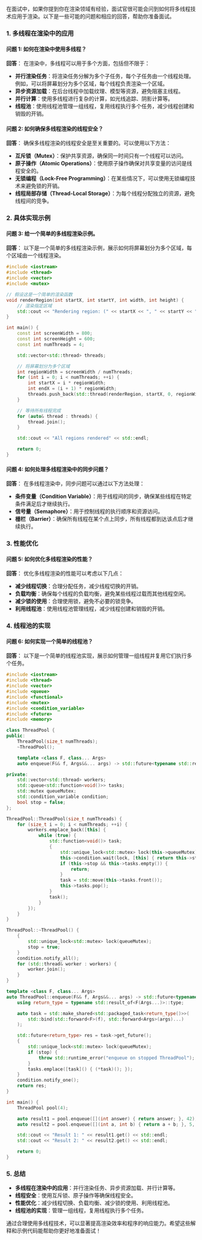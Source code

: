 在面试中，如果你提到你在渲染领域有经验，面试官很可能会问到如何将多线程技术应用于渲染。以下是一些可能的问题和相应的回答，帮助你准备面试。

### 1. **多线程在渲染中的应用**

#### **问题 1: 如何在渲染中使用多线程？**
**回答**：
在渲染中，多线程可以用于多个方面，包括但不限于：
- **并行渲染任务**：将渲染任务分解为多个子任务，每个子任务由一个线程处理。例如，可以将屏幕划分为多个区域，每个线程负责渲染一个区域。
- **异步资源加载**：在后台线程中加载纹理、模型等资源，避免阻塞主线程。
- **并行计算**：使用多线程进行复杂的计算，如光线追踪、阴影计算等。
- **线程池**：使用线程池管理一组线程，复用线程执行多个任务，减少线程创建和销毁的开销。

#### **问题 2: 如何确保多线程渲染的线程安全？**
**回答**：
确保多线程渲染的线程安全是至关重要的。可以使用以下方法：
- **互斥锁（Mutex）**：保护共享资源，确保同一时间只有一个线程可以访问。
- **原子操作（Atomic Operations）**：使用原子操作确保对共享变量的访问是线程安全的。
- **无锁编程（Lock-Free Programming）**：在某些情况下，可以使用无锁编程技术来避免锁的开销。
- **线程局部存储（Thread-Local Storage）**：为每个线程分配独立的资源，避免线程间的竞争。

### 2. **具体实现示例**

#### **问题 3: 给一个简单的多线程渲染示例。**
**回答**：
以下是一个简单的多线程渲染示例，展示如何将屏幕划分为多个区域，每个区域由一个线程渲染。

```cpp
#include <iostream>
#include <thread>
#include <vector>
#include <mutex>

// 假设这是一个简单的渲染函数
void renderRegion(int startX, int startY, int width, int height) {
    // 渲染指定区域
    std::cout << "Rendering region: (" << startX << ", " << startY << ") - (" << width << ", " << height << ")" << std::endl;
}

int main() {
    const int screenWidth = 800;
    const int screenHeight = 600;
    const int numThreads = 4;

    std::vector<std::thread> threads;

    // 将屏幕划分为多个区域
    int regionWidth = screenWidth / numThreads;
    for (int i = 0; i < numThreads; ++i) {
        int startX = i * regionWidth;
        int endX = (i + 1) * regionWidth;
        threads.push_back(std::thread(renderRegion, startX, 0, regionWidth, screenHeight));
    }

    // 等待所有线程完成
    for (auto& thread : threads) {
        thread.join();
    }

    std::cout << "All regions rendered" << std::endl;

    return 0;
}
```

#### **问题 4: 如何处理多线程渲染中的同步问题？**
**回答**：
在多线程渲染中，同步问题可以通过以下方法处理：
- **条件变量（Condition Variable）**：用于线程间的同步，确保某些线程在特定条件满足后才继续执行。
- **信号量（Semaphore）**：用于控制线程的执行顺序和资源访问。
- **栅栏（Barrier）**：确保所有线程在某个点上同步，所有线程都到达该点后才继续执行。

### 3. **性能优化**

#### **问题 5: 如何优化多线程渲染的性能？**
**回答**：
优化多线程渲染的性能可以考虑以下几点：
- **减少线程切换**：合理分配任务，减少线程切换的开销。
- **负载均衡**：确保每个线程的负载均衡，避免某些线程过载而其他线程空闲。
- **减少锁的使用**：合理使用锁，避免不必要的锁竞争。
- **利用线程池**：使用线程池管理线程，减少线程创建和销毁的开销。

### 4. **线程池的实现**

#### **问题 6: 如何实现一个简单的线程池？**
**回答**：
以下是一个简单的线程池实现，展示如何管理一组线程并复用它们执行多个任务。

```cpp
#include <iostream>
#include <thread>
#include <vector>
#include <queue>
#include <functional>
#include <mutex>
#include <condition_variable>
#include <future>
#include <memory>

class ThreadPool {
public:
    ThreadPool(size_t numThreads);
    ~ThreadPool();

    template <class F, class... Args>
    auto enqueue(F&& f, Args&&... args) -> std::future<typename std::result_of<F(Args...)>::type>;

private:
    std::vector<std::thread> workers;
    std::queue<std::function<void()>> tasks;
    std::mutex queueMutex;
    std::condition_variable condition;
    bool stop = false;
};

ThreadPool::ThreadPool(size_t numThreads) {
    for (size_t i = 0; i < numThreads; ++i) {
        workers.emplace_back([this] {
            while (true) {
                std::function<void()> task;
                {
                    std::unique_lock<std::mutex> lock(this->queueMutex);
                    this->condition.wait(lock, [this] { return this->stop || !this->tasks.empty(); });
                    if (this->stop && this->tasks.empty()) {
                        return;
                    }
                    task = std::move(this->tasks.front());
                    this->tasks.pop();
                }
                task();
            }
        });
    }
}

ThreadPool::~ThreadPool() {
    {
        std::unique_lock<std::mutex> lock(queueMutex);
        stop = true;
    }
    condition.notify_all();
    for (std::thread& worker : workers) {
        worker.join();
    }
}

template <class F, class... Args>
auto ThreadPool::enqueue(F&& f, Args&&... args) -> std::future<typename std::result_of<F(Args...)>::type> {
    using return_type = typename std::result_of<F(Args...)>::type;

    auto task = std::make_shared<std::packaged_task<return_type()>>(
        std::bind(std::forward<F>(f), std::forward<Args>(args)...)
    );

    std::future<return_type> res = task->get_future();
    {
        std::unique_lock<std::mutex> lock(queueMutex);
        if (stop) {
            throw std::runtime_error("enqueue on stopped ThreadPool");
        }
        tasks.emplace([task]() { (*task)(); });
    }
    condition.notify_one();
    return res;
}

int main() {
    ThreadPool pool(4);

    auto result1 = pool.enqueue([](int answer) { return answer; }, 42);
    auto result2 = pool.enqueue([](int a, int b) { return a + b; }, 5, 7);

    std::cout << "Result 1: " << result1.get() << std::endl;
    std::cout << "Result 2: " << result2.get() << std::endl;

    return 0;
}
```

### 5. **总结**

- **多线程在渲染中的应用**：并行渲染任务、异步资源加载、并行计算等。
- **线程安全**：使用互斥锁、原子操作等确保线程安全。
- **性能优化**：减少线程切换、负载均衡、减少锁的使用、利用线程池。
- **线程池的实现**：管理一组线程，复用线程执行多个任务。

通过合理使用多线程技术，可以显著提高渲染效率和程序的响应能力。希望这些解释和示例代码能帮助你更好地准备面试！
<!--stackedit_data:
eyJoaXN0b3J5IjpbODcxNTM0NDI4XX0=
-->